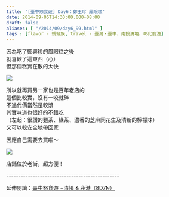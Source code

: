 ```yaml
---
title: '[臺中怒食遊] Day6：鄭玉珍 鳳眼糕'
date: 2014-09-05T14:30:00.000+08:00
draft: false
aliases: [ "/2014/09/day6_99.html" ]
tags : [flavor - 螞蟻族, travel - 臺灣・臺中、南投清境、彰化鹿港]
---
```


因為吃了鄭興珍的鳳眼糕之後  
就喜歡了這東西（心）  
但那個糕實在散的太快  

[![](https://1.bp.blogspot.com/-dDJRJyl0d4E/XExNNUcR41I/AAAAAAAAGyM/B73zVVRkg0MBcazO0KLQVKl21F2yk945ACLcBGAs/s640/15091512635_e1dcf2dfe4_z.jpg)](https://1.bp.blogspot.com/-dDJRJyl0d4E/XExNNUcR41I/AAAAAAAAGyM/B73zVVRkg0MBcazO0KLQVKl21F2yk945ACLcBGAs/s1600/15091512635_e1dcf2dfe4_z.jpg)

所以就再買另一家也是百年老店的  
這個比較實，沒有一咬就碎  
不過代價當然是較漿  
其實味道也很好的不錯吃  
（左起：很讚的麵茶、綠茶、濃香的芝麻同花生及清新的檸檬味）  
又可以較安全地帶回家  
  
因應自己需要去買啦～  

[![](https://1.bp.blogspot.com/-g53c96LF4R8/XExNR9SE9iI/AAAAAAAAGyU/NAit2s74Nr8DD3J8SVWEPhWs3zJFIkengCLcBGAs/s640/14904825509_287214df46_z.jpg)](https://1.bp.blogspot.com/-g53c96LF4R8/XExNR9SE9iI/AAAAAAAAGyU/NAit2s74Nr8DD3J8SVWEPhWs3zJFIkengCLcBGAs/s1600/14904825509_287214df46_z.jpg)

店鋪位於老街，超方便！  
  
\-----------------------------------------------  
  
延伸閱讀：[臺中怒食遊 +清境 & 鹿港（8D7N）](http://www.hidie.net/2014/09/8d7n.html)
